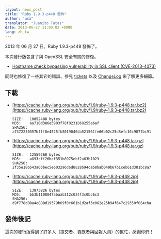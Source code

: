 ```yaml
---
layout: news_post
title: "Ruby 1.9.3-p448 發佈"
author: "usa"
translator: "Juanito Fatas"
date: 2013-06-27 11:00:02 +0000
lang: zh_tw
---
```


2013 年 06 月 27 日，Ruby 1.9.3-p448 發佈了。

本次發行版包含了與 OpenSSL 安全有關的修復。

 * [Hostname check bypassing vulnerability in SSL client
   (CVE-2013-4073)](/en/news/2013/06/27/hostname-check-bypassing-vulnerability-in-openssl-client-cve-2013-4073/)

同時也修復了一些其它的錯誤。參見 [tickets](https://bugs.ruby-lang.org/projects/ruby-193/issues?set_filter=1&amp;status_id=5) 以及 [ChangeLog](https://svn.ruby-lang.org/repos/ruby/tags/v1_9_3_448/ChangeLog) 來了解更多細節。

## 下載

* [https://cache.ruby-lang.org/pub/ruby/1.9/ruby-1.9.3-p448.tar.bz2](https://cache.ruby-lang.org/pub/ruby/1.9/ruby-1.9.3-p448.tar.bz2)

      SIZE:   10052488 bytes
      MD5:    aa710d386e5903f78f0231868255e6af
      SHA256: a7372230357bfff8e4525fb8019046da521561fe66b02c25d8efc10c9877bc91

* [https://cache.ruby-lang.org/pub/ruby/1.9/ruby-1.9.3-p448.tar.gz](https://cache.ruby-lang.org/pub/ruby/1.9/ruby-1.9.3-p448.tar.gz)

      SIZE:   12559260 bytes
      MD5:    a893cff26bcf351b8975ebf2a63b1023
      SHA256: 2f35e186543a03bec5e603296d6d8828b94ca58bab049b67b1ceb61d381bc8a7

* [https://cache.ruby-lang.org/pub/ruby/1.9/ruby-1.9.3-p448.zip](https://cache.ruby-lang.org/pub/ruby/1.9/ruby-1.9.3-p448.zip)

      SIZE:   13873826 bytes
      MD5:    bb3b1108847abaab312c024f3c0bc6c3
      SHA256: d9f778d08a4c888d19379b09f0c661b1d2af3c062e25b94f647c29350f064cba

## 發佈後記

這次的發行版得到了許多人（提交者、貢獻者與回報人員）的幫忙，感謝你們！
